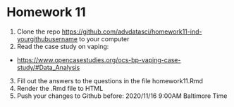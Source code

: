 # Homework 11

1. Clone the repo https://github.com/advdatasci/homework11-ind-yourgithubusername to your computer
2. Read the case study on vaping: 
  - https://www.opencasestudies.org/ocs-bp-vaping-case-study/#Data_Analysis
3. Fill out the answers to the questions in the file homework11.Rmd
4. Render the .Rmd file to HTML
5. Push your changes to Github before: 2020/11/16 9:00AM Baltimore Time

